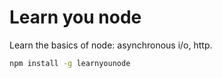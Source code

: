 # Learn you node 

Learn the basics of node: asynchronous i/o, http.

```sh
npm install -g learnyounode
```

